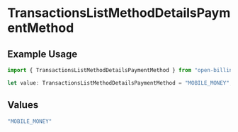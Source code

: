 # TransactionsListMethodDetailsPaymentMethod

## Example Usage

```typescript
import { TransactionsListMethodDetailsPaymentMethod } from "open-billing/models/operations";

let value: TransactionsListMethodDetailsPaymentMethod = "MOBILE_MONEY";
```

## Values

```typescript
"MOBILE_MONEY"
```